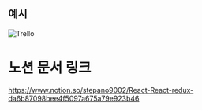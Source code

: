 ## 예시

![Trello](https://user-images.githubusercontent.com/43168019/75869445-e9b99300-5e4c-11ea-8815-3ae032d4d70f.png)

# 노션 문서 링크

https://www.notion.so/stepano9002/React-React-redux-da6b87098bee4f5097a675a79e923b46
